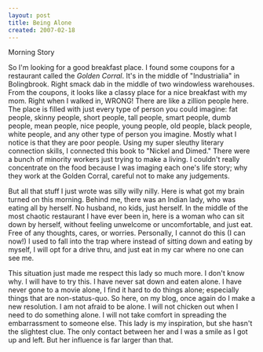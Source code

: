```yaml
---
layout: post
title: Being Alone
created: 2007-02-18
---
```

Morning Story

So I'm looking for a good breakfast place. I found some coupons for a restaurant called the _Golden Corral_. It's in the middle of "Industrialia" in Bolingbrook. Right smack dab in the middle of two windowless warehouses. From the coupons, it looks like a classy place for a nice breakfast with my mom. Right when I walked in, WRONG! There are like a zillion people here. The place is filled with just every type of person you could imagine: fat people, skinny people, short people, tall people, smart people, dumb people, mean people, nice people, young people, old people, black people, white people, and any other type of person you imagine. Mostly what I notice is that they are poor people. Using my super sleuthy literary connection skills, I connected this book to "Nickel and Dimed." There were a bunch of minority workers just trying to make a living. I couldn't really concentrate on the food because I was imaging each one's life story; why they work at the Golden Corral, careful not to make any judgements.

But all that stuff I just wrote was silly willy nilly. Here is what got my brain turned on this morning. Behind me, there was an Indian lady, who was eating all by herself. No husband, no kids, just herself. In the middle of the most chaotic restaurant I have ever been in, here is a woman who can sit down by herself, without feeling unwelcome or uncomfortable, and just eat. Free of any thoughts, cares, or worries. Personally, I cannot do this (I can now!) I used to fall into the trap where instead of sitting down and eating by myself, I will opt for a drive thru, and just eat in my car where no one can see me.

This situation just made me respect this lady so much more. I don't know why. I will have to try this. I have never sat down and eaten alone. I have never gone to a movie alone, I find it hard to do things alone; especially things that are non-status-quo. So here, on my blog, once again do I make a new resolution. I am not afraid to be alone. I will not chicken out when I need to do something alone. I will not take comfort in spreading the embarrassment to someone else. This lady is my inspiration, but she hasn't the slightest clue. The only contact between her and I was a smile as I got up and left. But her influence is far larger than that.